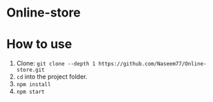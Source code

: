 # Online-store

# How to use

1. Clone:  ```git clone --depth 1 https://github.com/Naseem77/Online-store.git```
2. ```cd``` into the project folder.
3. ```npm install```
4. ```npm start```

 

